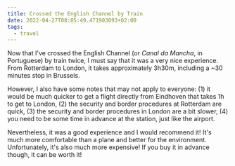 ```yaml
---
title: Crossed the English Channel by Train
date: 2022-04-27T08:05:49.471903093+02:00
tags:
  - travel
---
```


Now that I've crossed the English Channel (or _Canal da Mancha_, in Portuguese) by train twice, I must say that it was a very nice experience. From Rotterdam to London, it takes approximately 3h30m, including a ~30 minutes stop in Brussels.

However, I also have some notes that may not apply to everyone: (1) it would be much quicker to get a flight directly from Eindhoven that takes 1h to get to London, (2) the security and border procedures at Rotterdam are quick, (3) the security and border procedures in London are a bit slower, (4) you need to be some time in advance at the station, just like the airport.

Nevertheless, it was a good experience and I would recommend it! It's much more comfortable than a plane and better for the environment. Unfortunately, it's also much more expensive! If you buy it in advance though, it can be worth it!
